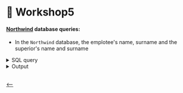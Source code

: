 # 🫡 Workshop5

#### [Northwind](../northwind.sql) database queries:

- In the `Northwind` database, the emplotee's name, surname and the superior's name and surname

<details>
<summary>SQL query</summary>
   
```SQL
SELECT e2.first_name , e2.last_name, e1.first_name , e1.last_name
FROM employees AS e1 INNER JOIN employees AS e2
ON e1.employee_id = e2.reports_to
ORDER BY e2.first_name
```

</details>

<details>
<summary>Output</summary>
   <img src="../images/workshop5.png" alt="workshop5"/>
</details>

<br>

[<--](../ReadMe.md)
